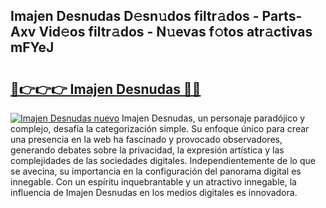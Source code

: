 ## Imajen Desnudas D𝚎sn𝚞dos filtr𝚊dos - Parts-Axv Vid𝚎os filtr𝚊dos - N𝚞evas f𝚘tos atr𝚊ctivas mFYeJ

# <h2><a href="http://mb358y8.tromn.icu/?c=Imajen+Desnudas">🔗👉👉👉 Imajen Desnudas 🔗🔗</a></h2>

[![Imajen Desnudas nuevo](https://i.imgur.com/pEAQMta.gif)](http://mb358y8.tromn.icu/?c=Imajen+Desnudas)
Imajen Desnudas, un personaje paradójico y complejo, desafía la categorización simple. Su enfoque único para crear una presencia en la web ha fascinado y provocado observadores, generando debates sobre la privacidad, la expresión artística y las complejidades de las sociedades digitales. Independientemente de lo que se avecina, su importancia en la configuración del panorama digital es innegable. Con un espíritu inquebrantable y un atractivo innegable, la influencia de Imajen Desnudas en los medios digitales es innovadora.
